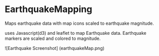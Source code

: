 # EarthquakeMapping
Maps earthquake data with map icons scaled to earthquake magnitude.


uses Javascript(d3) and leaflet to map Earthquake data. Earthquake markers are scaled and colored to magnitude.


![Earthquake Screenshot] (earthquakeMap.png)
